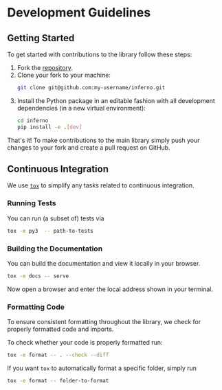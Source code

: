 # Development Guidelines

## Getting Started

To get started with contributions to the library follow these steps:

1. Fork the [repository](https://github.com/inferno-dl/inferno).
2. Clone your fork to your machine:
    ```sh
    git clone git@github.com:my-username/inferno.git
    ```
3. Install the Python package in an editable fashion with all development dependencies (in a new virtual environment):
    ```sh
    cd inferno
    pip install -e .[dev]
    ```

That's it! To make contributions to the main library simply push your changes to your fork and create a pull request on GitHub.

## Continuous Integration

We use [``tox``](https://tox.wiki) to simplify any tasks related to continuous integration.

### Running Tests
You can run (a subset of) tests via
```sh
tox -e py3  -- path-to-tests
```

### Building the Documentation
You can build the documentation and view it locally in your browser.

```sh
tox -e docs -- serve 
```

Now open a browser and enter the local address shown in your terminal.

### Formatting Code
To ensure consistent formatting throughout the library, we check for properly formatted code and imports. 

To check whether your code is properly formatted run:

```sh
tox -e format -- . --check --diff
```

If you want ``tox`` to automatically format a specific folder, simply run
```sh
tox -e format -- folder-to-format
```